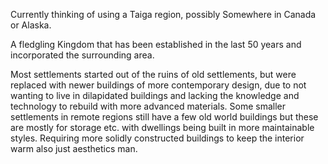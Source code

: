 Currently thinking of using a Taiga region, possibly Somewhere in Canada or Alaska.

A fledgling Kingdom that has been established in the last 50 years and incorporated the surrounding area.

Most settlements started out of the ruins of old settlements, but were replaced with newer buildings of more contemporary design, due to not wanting to live in dilapidated buildings and lacking the knowledge and technology to rebuild with more advanced materials. Some smaller settlements in remote regions still have a few old world buildings but these are mostly for storage etc. with dwellings being built in more maintainable styles. Requiring more solidly constructed buildings to keep the interior warm also just aesthetics man.
